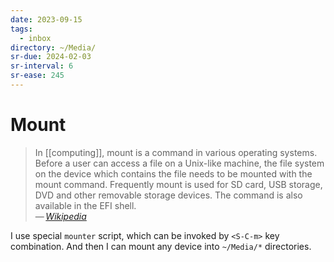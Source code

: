 ```yaml
---
date: 2023-09-15
tags:
  - inbox
directory: ~/Media/
sr-due: 2024-02-03
sr-interval: 6
sr-ease: 245
---
```

# Mount

> In [[computing]], mount is a command in various operating systems.
> Before a user can access a file on a Unix-like machine, the file system on the
> device which contains the file needs to be mounted with the mount command.
> Frequently mount is used for SD card, USB storage, DVD and other removable
> storage devices. The command is also available in the EFI shell.\
> — <cite>[Wikipedia](https://en.wikipedia.org/wiki/Mount_\(Unix\))</cite>

I use special `mounter` script, which can be invoked by `<S-C-m>` key
combination. And then I can mount any device into `~/Media/*` directories.
